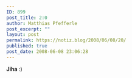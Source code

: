```yaml
---
ID: 899
post_title: 2:0
author: Matthias Pfefferle
post_excerpt: ""
layout: post
permalink: https://notiz.blog/2008/06/08/20/
published: true
post_date: 2008-06-08 23:06:28
---
```

<!-- wp:paragraph -->
<p><strong>Jiha</strong> :)</p>
<!-- /wp:paragraph -->